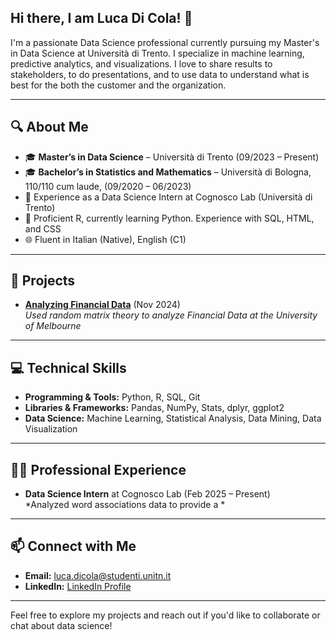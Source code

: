 ## Hi there, I am Luca Di Cola! 👋

I'm a passionate Data Science professional currently pursuing my Master's in Data Science at Università di Trento. I specialize in machine learning, predictive analytics, and visualizations. I love to share results to stakeholders, to do presentations, and to use data to understand what is best for the both the customer and the organization.

---

## 🔍 About Me
- 🎓 **Master’s in Data Science** – Università di Trento (09/2023 – Present)  
- 🎓 **Bachelor’s in Statistics and Mathematics** – Università di Bologna, 110/110 cum laude, (09/2020 – 06/2023)  
- 🚀 Experience as a Data Science Intern at Cognosco Lab (Università di Trento) 
- 🔧 Proficient R, currently learning Python. Experience with SQL, HTML, and CSS 
- 🌐 Fluent in Italian (Native), English (C1)

---

## 🚀 Projects
- **[Analyzing Financial Data](https://github.com/Muckthebuck/NoiseResolution-HighDimData)** (Nov 2024)  
  *Used random matrix theory to analyze Financial Data at the University of Melbourne*
  
---

## 💻 Technical Skills
- **Programming & Tools:** Python, R, SQL, Git
- **Libraries & Frameworks:** Pandas, NumPy, Stats, dplyr, ggplot2
- **Data Science:** Machine Learning, Statistical Analysis, Data Mining, Data Visualization

---

## 👨‍💻 Professional Experience

- **Data Science Intern** at Cognosco Lab (Feb 2025 – Present)  
  *Analyzed word associations data to provide a *

---

## 📫 Connect with Me
- **Email:** [luca.dicola@studenti.unitn.it](mailto:luca.dicola@studenti.unitn.it)
- **LinkedIn:** [LinkedIn Profile]((www.linkedin.com/in/luca-di-cola-7b6133226))

---

Feel free to explore my projects and reach out if you'd like to collaborate or chat about data science!


<!--
**eliusiei/eliusiei** is a ✨ _special_ ✨ repository because its `README.md` (this file) appears on your GitHub profile.

Here are some ideas to get you started:

- 🔭 I’m currently working on ...
- 🌱 I’m currently learning ...
- 👯 I’m looking to collaborate on ...
- 🤔 I’m looking for help with ...
- 💬 Ask me about ...
- 📫 How to reach me: ...
- 😄 Pronouns: ...
- ⚡ Fun fact: ...
-->
